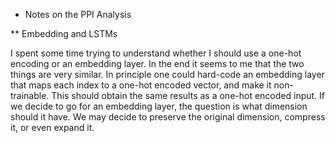 * Notes on the PPI Analysis

** Embedding and LSTMs

I spent some time trying to understand whether I should use a one-hot encoding
or an embedding layer. In the end it seems to me that the two things are very
similar. In principle one could hard-code an embedding layer that maps each
index to a one-hot encoded vector, and make it non-trainable. This should obtain the same results as a one-hot encoded input. If we decide to go for an embedding layer, the question is what dimension should it have. We may decide to preserve the original dimension, compress it, or even expand it.
